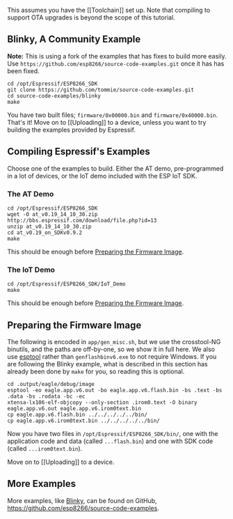 This assumes you have the [[Toolchain]] set up. Note that compiling to support OTA upgrades is beyond the scope of this tutorial.

## Blinky, A Community Example
**Note:** This is using a fork of the examples that has fixes to build more easily. Use `https://github.com/esp8266/source-code-examples.git` once it has has been fixed.

```
cd /opt/Espressif/ESP8266_SDK
git clone https://github.com/tommie/source-code-examples.git
cd source-code-examples/blinky
make
```
You have two built files; `firmware/0x00000.bin` and `firmware/0x40000.bin`. That's it! Move on to [[Uploading]] to a device, unless you want to try building the examples provided by Espressif.

## Compiling Espressif's Examples
Choose one of the examples to build. Either the AT demo, pre-programmed in a lot of devices, or the IoT demo included with the ESP IoT SDK.

### The AT Demo
```
cd /opt/Espressif/ESP8266_SDK
wget -O at_v0.19_14_10_30.zip http://bbs.espressif.com/download/file.php?id=13
unzip at_v0.19_14_10_30.zip
cd at_v0.19_on_SDKv0.9.2
make
```
This should be enough before [Preparing the Firmware Image](#preparing-the-firmware-image).

### The IoT Demo
```
cd /opt/Espressif/ESP8266_SDK/IoT_Demo
make
```
This should be enough before [Preparing the Firmware Image](#preparing-the-firmware-image).

## Preparing the Firmware Image
The following is encoded in `app/gen_misc.sh`, but we use the crosstool-NG binutils, and the paths are off-by-one, so we show it in full here. We also use [esptool](https://github.com/tommie/esptool-ck) rather than `genflashbinv6.exe` to not require Windows. If you are following the Blinky example, what is described in this section has already been done by `make` for you, so reading this is optional.

```
cd .output/eagle/debug/image
esptool -eo eagle.app.v6.out -bo eagle.app.v6.flash.bin -bs .text -bs .data -bs .rodata -bc -ec
xtensa-lx106-elf-objcopy --only-section .irom0.text -O binary eagle.app.v6.out eagle.app.v6.irom0text.bin
cp eagle.app.v6.flash.bin ../../../../../bin/
cp eagle.app.v6.irom0text.bin ../../../../../bin/
```

Now you have two files in `/opt/Espressif/ESP8266_SDK/bin/`, one with the application code and data (called `...flash.bin`) and one with SDK code (called `...irom0text.bin`).

Move on to [[Uploading]] to a device.

## More Examples
More examples, like [Blinky](https://github.com/esp8266/source-code-examples/tree/master/blinky), can be found on GitHub, https://github.com/esp8266/source-code-examples.